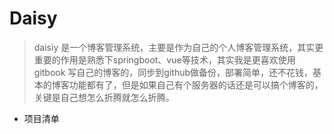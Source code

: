 # Daisy

> daisiy 是一个博客管理系统，主要是作为自己的个人博客管理系统，其实更重要的作用是熟悉下springboot、vue等技术，其实我是更喜欢使用gitbook 写自己的博客的，同步到github做备份，部署简单，还不花钱，基本的博客功能都有了，但是如果自己有个服务器的话还是可以搞个博客的，关键是自己想怎么折腾就怎么折腾。

- 项目清单


